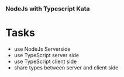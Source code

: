 ### NodeJs with Typescript Kata

# Tasks

- use NodeJs Serverside
- use TypeScript server side
- use TypeScript client side
- share types between server and client side

